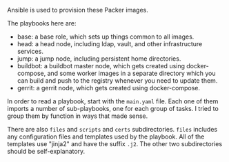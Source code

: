 Ansible is used to provision these Packer images.

The playbooks here are:

- base: a base role, which sets up things common to all images.
- head: a head node, including ldap, vault, and other infrastructure services.
- jump: a jump node, including persistent home directories.
- buildbot: a buildbot master node, which gets created using docker-compose,
  and some worker images in a separate directory which you can build and push
  to the registry whenever you need to update them.
- gerrit: a gerrit node, which gets created using docker-compose.

In order to read a playbook, start with the `main.yaml` file. Each one of them
imports a number of sub-playbooks, one for each group of tasks. I tried to group
them by function in ways that made sense.

There are also `files` and `scripts` and `certs` subdirectories. `files`
includes any configuration files and templates used by the playbook. All of the
templates use "jinja2" and have the suffix `.j2`. The other two subdirectories
should be self-explanatory.
